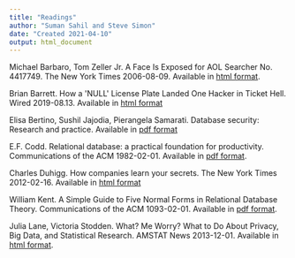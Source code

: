 ```yaml
---
title: "Readings"
author: "Suman Sahil and Steve Simon"
date: "Created 2021-04-10"
output: html_document
---
```


Michael Barbaro, Tom Zeller Jr. A Face Is Exposed for AOL Searcher No. 4417749. The New York Times 2006-08-09. Available in [html format][barb].

Brian Barrett. How a 'NULL' License Plate Landed One Hacker in Ticket Hell. Wired 2019-08.13. Available in [html format][barr]

Elisa Bertino, Sushil Jajodia, Pierangela Samarati. Database security: Research and practice. Available in [pdf format][bert]

E.F. Codd. Relational database: a practical foundation for productivity. Communications of the ACM 1982-02-01. Available in [pdf format][codd].

Charles Duhigg. How companies learn your secrets. The New York Times 2012-02-16. Available in [html format][duhi]

William Kent. A Simple Guide to Five Normal Forms in Relational Database Theory. Communications of the ACM 1093-02-01. Available in [pdf format][kent].

Julia Lane, Victoria Stodden. What? Me Worry? What to Do About Privacy, Big Data, and Statistical Research. AMSTAT News 2013-12-01. Available in [html format][lane].

<!--links-->

[barb]: https://www.nytimes.com/2006/08/09/technology/09aol.html
[barr]: https://www.wired.com/story/null-license-plate-landed-one-hacker-ticket-hell/
[bert]: https://courses.cs.washington.edu/courses/cse590q/03au/jajodia-is-95.pdf
[codd]: https://dl.acm.org/doi/pdf/10.1145/1283920.1283937
[duhi]: https://www.nytimes.com/2012/02/19/magazine/shopping-habits.html
[kent]: https://www.cs.dartmouth.edu/~cs61/Resources/Papers/CACM%20Kent%20Five%20Normal%20Forms.pdf
[lane]: https://magazine.amstat.org/blog/2013/12/01/bigdatastatresearch/







